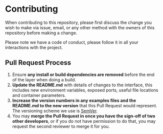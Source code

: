 # Contributing

When contributing to this repository, please first discuss the change you wish to make via issue,
email, or any other method with the owners of this repository before making a change.

Please note we have a code of conduct, please follow it in all your interactions with the project.

## Pull Request Process

1. Ensure **any install or build dependencies are removed** before the end of the layer when doing a build.
2. **Update the README.md** with details of changes to the interface, this includes new environment variables, exposed ports, useful file locations and container parameters.
3. **Increase the version numbers in any examples files and the README.md to the new version** that this Pull Request would represent. The versioning scheme we use is [SemVer](http://semver.org/).
4. You may **merge the Pull Request in once you have the sign-off of two other developers**, or if you do not have permission to do that, you may request the second reviewer to merge it for you.
